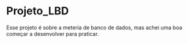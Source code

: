 # Projeto_LBD
Esse projeto é sobre a meteria de banco de dados, mas achei uma boa começar a desenvolver para praticar.
